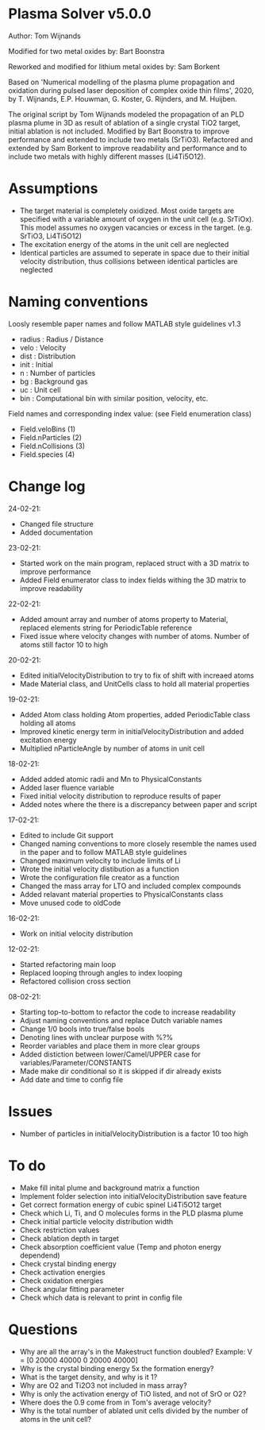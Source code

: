 # Plasma Solver v5.0.0
Author: Tom Wijnands

Modified for two metal oxides by: Bart Boonstra

Reworked and modified for lithium metal oxides by: Sam Borkent

Based on 'Numerical modelling of the plasma plume propagation and oxidation
during pulsed laser deposition of complex oxide thin films', 2020, by
T. Wijnands, E.P. Houwman, G. Koster, G. Rijnders, and M. Huijben.

The original script by Tom Wijnands modeled the propagation of an PLD
plasma plume in 3D as result of ablation of a single crystal TiO2 target,
initial ablation is not included. Modified by Bart Boonstra to improve
performance and extended to include two metals (SrTiO3). Refactored and
extended by Sam Borkent to improve readability and performance and to
include two metals with highly different masses (Li4Ti5O12).

# Assumptions
* The target material is completely oxidized. Most oxide targets are 
    specified with a variable amount of oxygen in the unit cell (e.g.
    SrTiOx). This model assumes no oxygen vacancies or excess in the
    target. (e.g. SrTiO3, Li4Ti5O12)
* The excitation energy of the atoms in the unit cell are neglected
* Identical particles are assumed to seperate in space due to their
    initial velocity distribution, thus collisions between identical
    particles are neglected

# Naming conventions
Loosly resemble paper names and follow MATLAB style guidelines v1.3

* radius    : Radius / Distance
* velo      : Velocity
* dist      : Distribution
* init      : Initial
* n         : Number of particles
* bg        : Background gas
* uc        : Unit cell
* bin       : Computational bin with similar position, velocity, etc.

Field names and corresponding index value: (see Field enumeration class)
* Field.veloBins    (1)
* Field.nParticles  (2)
* Field.nCollisions (3)
* Field.species     (4)

# Change log
24-02-21:
* Changed file structure
* Added documentation

23-02-21:
* Started work on the main program, replaced struct with a 3D matrix to
    improve performance
* Added Field enumerator class to index fields withing the 3D matrix to
    improve readability

22-02-21:
* Added amount array and number of atoms property to Material, replaced
    elements string for PeriodicTable reference
* Fixed issue where velocity changes with number of atoms. Number of atoms
    still factor 10 to high

20-02-21:
* Edited initialVelocityDistribution to try to fix of shift with increaed
    atoms
* Made Material class, and UnitCells class to hold all material properties

19-02-21:
* Added Atom class holding Atom properties, added PeriodicTable class
    holding all atoms
* Improved kinetic energy term in initialVelocityDistribution and added
    excitation energy
* Multiplied nParticleAngle by number of atoms in unit cell

18-02-21:
* Added added atomic radii and Mn to PhysicalConstants
* Added laser fluence variable
* Fixed initial velocity distribution to reproduce results of paper
* Added notes where the there is a discrepancy between paper and script

17-02-21:
* Edited to include Git support
* Changed naming conventions to more closely resemble the names used in
  the paper and to follow MATLAB style guidelines
* Changed maximum velocity to include limits of Li
* Wrote the initial velocity distibution as a function
* Wrote the configuration file creator as a function
* Changed the mass array for LTO and included complex compounds
* Added relavant material properties to PhysicalConstants class
* Move unused code to oldCode

16-02-21:
* Work on initial velocity distribution

12-02-21:
* Started refactoring main loop
* Replaced looping through angles to index looping
* Refactored collision cross section

08-02-21:
* Starting top-to-bottom to refactor the code to increase readability
* Adjust naming conventions and replace Dutch variable names
* Change 1/0 bools into true/false bools
* Denoting lines with unclear purpose with %?%
* Reorder variables and place them in more clear groups
* Added distiction between lower/Camel/UPPER case for
  variables/Parameter/CONSTANTS
* Made make dir conditional so it is skipped if dir already exists
* Add date and time to config file

# Issues
* Number of particles in initialVelocityDistribution is
    a factor 10 too high

# To do
* Make fill inital plume and background matrix a function
* Implement folder selection into initialVelocityDistribution save feature
* Get correct formation energy of cubic spinel Li4Ti5O12 target
* Check which Li, Ti, and O molecules forms in the PLD plasma plume
* Check initial particle velocity distribution width
* Check restriction values
* Check ablation depth in target
* Check absorption coefficient value (Temp and photon energy dependend)
* Check crystal binding energy
* Check activation energies
* Check oxidation energies
* Check angular fitting parameter
* Check which data is relevant to print in config file

# Questions
* Why are all the array's in the Makestruct function doubled?
    Example: V = [0 20000 40000 0 20000 40000]
* Why is the crystal binding energy 5x the formation energy?
* What is the target density, and why is it 1?
* Why are O2 and Ti2O3 not included in mass array?
* Why is only the activation energy of TiO listed, and not of SrO or
  O2?
* Where does the 0.9 come from in Tom's average velocity?
* Why is the total number of ablated unit cells divided by the number of
    atoms in the unit cell?
